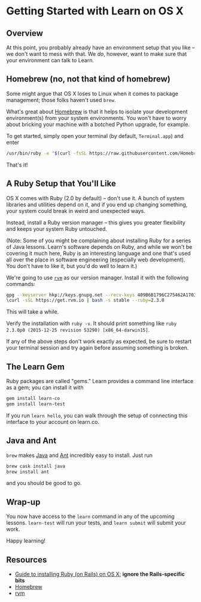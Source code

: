 # Getting Started with Learn on OS X

## Overview

At this point, you probably already have an environment setup that you like – we don't want to mess with that. We _do_, however, want to make sure that your environment can talk to Learn.

## Homebrew (no, not that kind of homebrew)

Some might argue that OS X loses to Linux when it comes to package management; those folks haven't used `brew`.

What's great about [Homebrew](http://brew.sh/) is that it helps to isolate your development environment(s) from your system environments. You won't have to worry about bricking your machine with a botched Python upgrade, for example.

To get started, simply open your terminal (by default, `Terminal.app`) and enter

```bash
/usr/bin/ruby -e "$(curl -fsSL https://raw.githubusercontent.com/Homebrew/install/master/install)"
```

That's it!

## A Ruby Setup that You'll Like

OS X comes with Ruby (2.0 by default) – don't use it. A bunch of system libraries and utilities depend on it, and if you end up changing something, your system could break in weird and unexpected ways.

Instead, install a Ruby version manager – this gives you greater flexibility and keeps your system Ruby untouched.

(Note: Some of you might be complaining about installing Ruby for a series of Java lessons. Learn's software depends on Ruby, and while we won't be covering it much here, Ruby is an interesting language and one that's used all over the place in software engineering (especially web development). You don't have to like it, but you'd do well to learn it.)

We're going to use [`rvm`](https://rvm.io/) as our version manager. Install it with the following commands:

```bash
gpg --keyserver hkp://keys.gnupg.net --recv-keys 409B6B1796C275462A1703113804BB82D39DC0E3
\curl -sSL https://get.rvm.io | bash -s stable --ruby=2.3.0
```

This will take a while.

Verify the installation with `ruby -v`. It should print something like `ruby 2.3.0p0 (2015-12-25 revision 53290) [x86_64-darwin15]`.

If any of the above steps don't work exactly as expected, be sure to restart your terminal session and try again before assuming something is broken.


## The Learn Gem

Ruby packages are called "gems." Learn provides a command line interface as a gem; you can install it with

``` bash
gem install learn-co
gem install learn-test
```

If you run `learn hello`, you can walk through the setup of connecting this interface to your account on learn.co.

## Java and Ant

`brew` makes [Java](https://java.com/en/download/) and [Ant](http://ant.apache.org/) incredibly easy to install. Just run

```bash
brew cask install java
brew install ant
```

and you should be good to go.

## Wrap-up

You now have access to the `learn` command in any of the upcoming lessons. `learn-test` will run your tests, and `learn submit` will submit your work.

Happy learning!


## Resources

- [Guide to installing Ruby (on Rails) on OS X](https://gorails.com/setup/osx/10.11-el-capitan); **ignore the Rails-specific bits**
- [Homebrew](http://brew.sh/)
- [rvm](https://rvm.io/)
